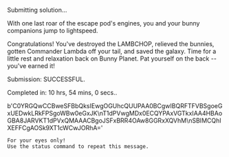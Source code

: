 Submitting solution...

With one last roar of the escape pod's engines, you and your bunny companions jump to lightspeed.

Congratulations! You've destroyed the LAMBCHOP, relieved the bunnies, gotten Commander Lambda off your tail, and saved the galaxy. Time for a little rest and relaxation back on Bunny Planet. Pat yourself on the back -- you've earned it!

Submission: SUCCESSFUL.

Completed in: 10 hrs, 54 mins, 0 secs..

<encrypted>b'C0YRGQwCCBweSFBbQksIEwgOGUhcQUUPAA0BCgwIBQRFTFVBSgoeGxUEDwkLRkFPSgoWBw0eGxJK\nT1dPVwgMDx0ECQYPAxVGTkxIAA4HBAoGBA8JARVKT1dPVxQMAAACBgoJSFxBRR4OAw8GGRxXQVhM\nSBIMCQhIXEFFCgAOSk9XT1cWCwJORhA='</encrypted>
      
    For your eyes only!
    Use the status command to repeat this message.

```

```
